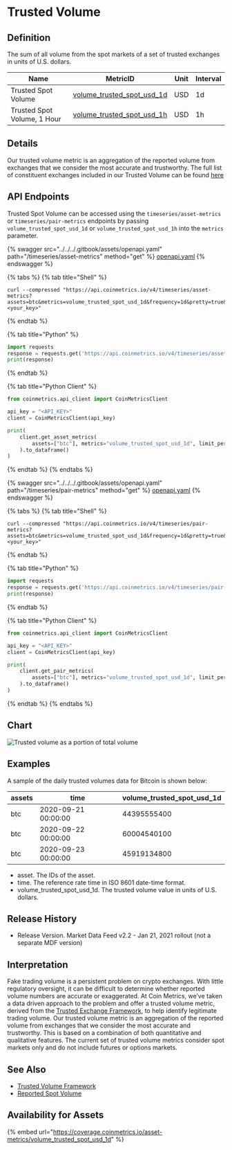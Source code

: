 # Trusted Volume

## Definition

The sum of all volume from the spot markets of a set of trusted exchanges in units of U.S. dollars.[\
](https://docs.coinmetrics.io/info/metrics/volume\_trusted\_spot\_usd\_1d)

<table><thead><tr><th width="166">Name</th><th width="169">MetricID</th><th>Unit</th><th>Interval</th></tr></thead><tbody><tr><td>Trusted Spot Volume</td><td><a href="https://coverage.coinmetrics.io/asset-metrics/volume_trusted_spot_usd_1d">volume_trusted_spot_usd_1d</a></td><td>USD</td><td>1d</td></tr><tr><td>Trusted Spot Volume, 1 Hour</td><td><a href="https://coverage.coinmetrics.io/asset-metrics/volume_trusted_spot_usd_1h">volume_trusted_spot_usd_1h</a></td><td>USD</td><td>1h</td></tr></tbody></table>

## Details

Our trusted volume metric is an aggregation of the reported volume from exchanges that we consider the most accurate and trustworthy. The full list of constituent exchanges included in our Trusted Volume can be found [here](https://coinmetrics.io/special-insights/trusted-exchange-framework)

## API Endpoints

Trusted Spot Volume can be accessed using the `timeseries/asset-metrics` or `timeseries/pair-metrics` endpoints by passing `volume_trusted_spot_usd_1d` or `volume_trusted_spot_usd_1h` into the `metrics` parameter.

{% swagger src="../../../.gitbook/assets/openapi.yaml" path="/timeseries/asset-metrics" method="get" %}
[openapi.yaml](../../../.gitbook/assets/openapi.yaml)
{% endswagger %}

{% tabs %}
{% tab title="Shell" %}
```shell
curl --compressed "https://api.coinmetrics.io/v4/timeseries/asset-metrics?assets=btc&metrics=volume_trusted_spot_usd_1d&frequency=1d&pretty=true&api_key=<your_key>"
```
{% endtab %}

{% tab title="Python" %}
```python
import requests
response = requests.get('https://api.coinmetrics.io/v4/timeseries/asset-metrics?assets=btc&metrics=volume_trusted_spot_usd_1d&frequency=1d&pretty=true&api_key=<your_key>').json()
print(response)
```
{% endtab %}

{% tab title="Python Client" %}
```python
from coinmetrics.api_client import CoinMetricsClient

api_key = "<API_KEY>"
client = CoinMetricsClient(api_key)

print(
    client.get_asset_metrics(
        assets=["btc"], metrics="volume_trusted_spot_usd_1d", limit_per_asset=5
    ).to_dataframe()
)
```
{% endtab %}
{% endtabs %}

{% swagger src="../../../.gitbook/assets/openapi.yaml" path="/timeseries/pair-metrics" method="get" %}
[openapi.yaml](../../../.gitbook/assets/openapi.yaml)
{% endswagger %}

{% tabs %}
{% tab title="Shell" %}
```shell
curl --compressed "https://api.coinmetrics.io/v4/timeseries/pair-metrics?assets=btc&metrics=volume_trusted_spot_usd_1d&frequency=1d&pretty=true&api_key=<your_key>"
```
{% endtab %}

{% tab title="Python" %}
```python
import requests
response = requests.get('https://api.coinmetrics.io/v4/timeseries/pair-metrics?assets=btc&metrics=volume_trusted_spot_usd_1d&frequency=1d&pretty=true&api_key=<your_key>').json()
print(response)
```
{% endtab %}

{% tab title="Python Client" %}
```python
from coinmetrics.api_client import CoinMetricsClient

api_key = "<API_KEY>"
client = CoinMetricsClient(api_key)

print(
    client.get_pair_metrics(
        assets=["btc"], metrics="volume_trusted_spot_usd_1d", limit_per_asset=5
    ).to_dataframe()
)
```
{% endtab %}
{% endtabs %}

## Chart

![Trusted volume as a portion of total volume](../../../.gitbook/assets/BTC\_Trusted\_and\_Non-Trusted\_Volume.png)

## Examples

A sample of the daily trusted volumes data for Bitcoin is shown below:

| assets | time                | volume\_trusted\_spot\_usd\_1d |
| ------ | ------------------- | ------------------------------ |
| btc    | 2020-09-21 00:00:00 | 44395555400                    |
| btc    | 2020-09-22 00:00:00 | 60004540100                    |
| btc    | 2020-09-23 00:00:00 | 45919134800                    |

* asset. The IDs of the asset.
* time. The reference rate time in ISO 8601 date-time format.
* volume\_trusted\_spot\_usd\_1d. The trusted volume value in units of U.S. dollars.

## Release History

* Release Version. Market Data Feed v2.2 - Jan 21, 2021 rollout (not a separate MDF version)

## Interpretation

Fake trading volume is a persistent problem on crypto exchanges. With little regulatory oversight, it can be difficult to determine whether reported volume numbers are accurate or exaggerated. At Coin Metrics, we’ve taken a data driven approach to the problem and offer a trusted volume metric, derived from the [Trusted Exchange Framework](https://coinmetrics.io/special-insights/trusted-exchange-framework), to help identify legitimate trading volume. Our trusted volume metric is an aggregation of the reported volume from exchanges that we consider the most accurate and trustworthy. This is based on a combination of both quantitative and qualitative features. The current set of trusted volume metrics consider spot markets only and do not include futures or options markets.

## See Also

* [Trusted Volume Framework](https://coinmetrics.io/special-insights/trusted-exchange-framework)
* [Reported Spot Volume](../../volume/volume\_reported\_spot\_usd\_1d.md)

## Availability for Assets

{% embed url="https://coverage.coinmetrics.io/asset-metrics/volume_trusted_spot_usd_1d" %}
